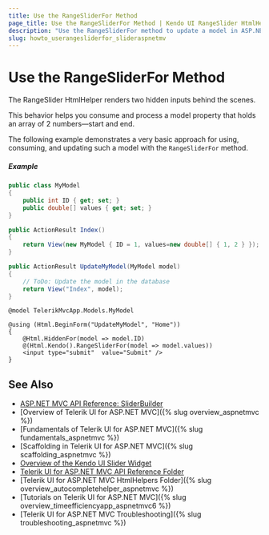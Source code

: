 ```yaml
---
title: Use the RangeSliderFor Method
page_title: Use the RangeSliderFor Method | Kendo UI RangeSlider HtmlHelper
description: "Use the RangeSliderFor method to update a model in ASP.NET MVC applications."
slug: howto_userangesliderfor_slideraspnetmv
---
```


# Use the RangeSliderFor Method

The RangeSlider HtmlHelper renders two hidden inputs behind the scenes.

This behavior helps you consume and process a model property that holds an array of 2 numbers&mdash;start and end.

The following example demonstrates a very basic approach for using, consuming, and updating such a model with the `RangeSliderFor` method.

##### Example

```tab-MyModel.cs
public class MyModel
{
    public int ID { get; set; }
    public double[] values { get; set; }
}
```
```tab-HomeController.cs
public ActionResult Index()
{
    return View(new MyModel { ID = 1, values=new double[] { 1, 2 } });
}

public ActionResult UpdateMyModel(MyModel model)
{
    // ToDo: Update the model in the database
    return View("Index", model);
}
```
```tab-Razor
@model TelerikMvcApp.Models.MyModel

@using (Html.BeginForm("UpdateMyModel", "Home"))
{
    @Html.HiddenFor(model => model.ID)
    @(Html.Kendo().RangeSliderFor(model => model.values))
    <input type="submit"  value="Submit" />
}
```

## See Also

* [ASP.NET MVC API Reference: SliderBuilder](/api/Kendo.Mvc.UI.Fluent/SliderBuilder)
* [Overview of Telerik UI for ASP.NET MVC]({% slug overview_aspnetmvc %})
* [Fundamentals of Telerik UI for ASP.NET MVC]({% slug fundamentals_aspnetmvc %})
* [Scaffolding in Telerik UI for ASP.NET MVC]({% slug scaffolding_aspnetmvc %})
* [Overview of the Kendo UI Slider Widget](http://docs.telerik.com/kendo-ui/controls/editors/slider/overview)
* [Telerik UI for ASP.NET MVC API Reference Folder](/api/Kendo.Mvc/AggregateFunction)
* [Telerik UI for ASP.NET MVC HtmlHelpers Folder]({% slug overview_autocompletehelper_aspnetmvc %})
* [Tutorials on Telerik UI for ASP.NET MVC]({% slug overview_timeefficiencyapp_aspnetmvc6 %})
* [Telerik UI for ASP.NET MVC Troubleshooting]({% slug troubleshooting_aspnetmvc %})
